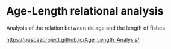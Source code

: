 # Age-Length relational analysis
Analysis of the relation between de age and the length of fishes

https://pescazproject.github.io/Age_Length_Analysis/
